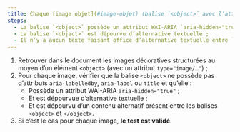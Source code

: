 ```yaml
---
title: Chaque [image objet](#image-objet) (balise `<object>` avec l’attribut `type="image/…"`) [de décoration](#image-de-decoration), sans [légende](#legende-d-image), vérifie-t-elle ces conditions ?
steps:
  - La balise `<object>` possède un attribut WAI-ARIA `aria-hidden="true"` ;
  - La balise `<object>` est dépourvu d’alternative textuelle ;
  - Il n’y a aucun texte faisant office d’alternative textuelle entre `<object>` et `</object>`.
---
```


1. Retrouver dans le document les images décoratives structurées au moyen d’un élément `<object>` (avec un attribut `type="image/…"`) ;
2. Pour chaque image, vérifier que la balise `<object>` ne possède pas d’attributs `aria-labelledby`, `aria-label` ou `title` et qu’elle :
   - Possède un attribut WAI-ARIA `aria-hidden="true"` ;
   - Et est dépourvue d’alternative textuelle ;
   - Et est dépourvu d’un contenu alternatif présent entre les balises `<object>` et `</object>`.
3. Si c’est le cas pour chaque image, **le test est validé**.
